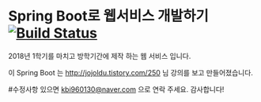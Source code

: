 # Spring Boot로 웹서비스 개발하기 [![Build Status](https://travis-ci.org/Koobonik/Spring_Boot.svg?branch=master)](https://travis-ci.org/Koobonik/Spring_Boot)

2018년 1학기를 마치고 방학기간에 제작 하는 웹 서비스 입니다.

이 Spring Boot 는 http://jojoldu.tistory.com/250 님 강의를 보고 만들어졌습니다.

#수정사항 있으면 kbi960130@naver.com 으로 연락 주세요. 감사합니다! 
 